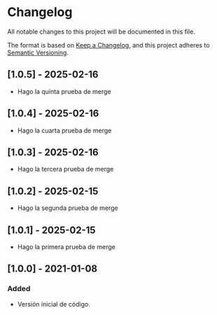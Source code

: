 # Changelog
All notable changes to this project will be documented in this file.

The format is based on [Keep a Changelog](https://keepachangelog.com/en/1.0.0/),
and this project adheres to [Semantic Versioning](https://semver.org/spec/v2.0.0.html).

## [1.0.5] - 2025-02-16
- Hago la quinta prueba de merge
## [1.0.4] - 2025-02-16
- Hago la cuarta prueba de merge
## [1.0.3] - 2025-02-16
- Hago la tercera prueba de merge
## [1.0.2] - 2025-02-15
- Hago la segunda prueba de merge
## [1.0.1] - 2025-02-15
- Hago la primera prueba de merge
## [1.0.0] - 2021-01-08
### Added
- Versión inicial de código.

